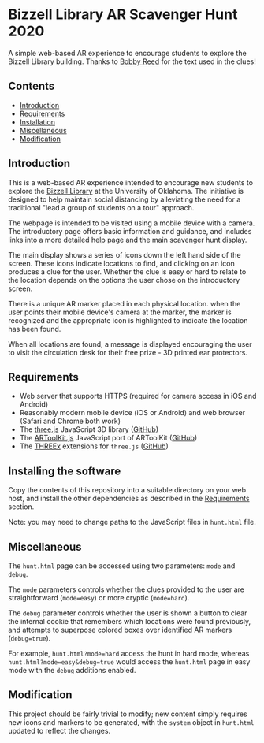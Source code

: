 # Bizzell Library AR Scavenger Hunt 2020

A simple web-based AR experience to encourage students to explore the Bizzell Library building. Thanks to [Bobby Reed](https://www.linkedin.com/in/bobbylreed) for the text used in the clues!

## Contents

* [Introduction](#Introduction)
* [Requirements](#Requirements)
* [Installation](#Installation)
* [Miscellaneous](#Miscellaneous)
* [Modification](#Modification)

## <a name="Introduction"></a> Introduction

This is a web-based AR experience intended to encourage new students to explore the [Bizzell Library](https://libraries.ou.edu/content/bizzell-memorial-library) at the University of Oklahoma. The initiative is designed to help maintain social distancing by alleviating the need for a traditional "lead a group of students on a tour" approach.

The webpage is intended to be visited using a mobile device with a camera. The introductory page offers basic information and guidance, and includes links into a more detailed help page and the main scavenger hunt display.

The main display shows a series of icons down the left hand side of the screen. These icons indicate locations to find, and clicking on an icon produces a clue for the user. Whether the clue is easy or hard to relate to the location depends on the options the user chose on the introductory screen.

There is a unique AR marker placed in each physical location. when the user points their mobile device's camera at the marker, the marker is recognized and the appropriate icon is highlighted to indicate the location has been found.

When all locations are found, a message is displayed encouraging the user to visit the circulation desk for their free prize - 3D printed ear protectors.

## <a name="Requirements"></a> Requirements

* Web server that supports HTTPS (required for camera access in iOS and Android)
* Reasonably modern mobile device (iOS or Android) and web browser (Safari and Chrome both work)
* The [three.js](https://threejs.org/) JavaScript 3D library ([GitHub](https://github.com/mrdoob/three.js/))
* The [ARToolKit.js](http://www.artoolkitx.org/jsartoolkit5/) JavaScript port of ARToolKit ([GitHub](https://github.com/artoolkitx/jsartoolkit5))
* The [THREEx](http://www.threejsgames.com/extensions/) extensions for `three.js` ([GitHub](https://github.com/jeromeetienne/threex))

## <a name="Installation"></a> Installing the software

Copy the contents of this repository into a suitable directory on your web host, and install the other dependencies as described in the [Requirements](#Requirements) section.

Note: you may need to change paths to the JavaScript files in `hunt.html` file.

## <a name="Miscellaneous"></a> Miscellaneous

The `hunt.html` page can be accessed using two parameters: `mode` and `debug`.

The `mode` parameters controls whether the clues provided to the user are straightforward (`mode=easy`) or more cryptic (`mode=hard`).

The `debug` parameter controls whether the user is shown a button to clear the internal cookie that remembers which locations were found previously, and attempts to superpose colored boxes over identified AR markers (`debug=true`).

For example, `hunt.html?mode=hard` access the hunt in hard mode, whereas `hunt.html?mode=easy&debug=true` would access the `hunt.html` page in easy mode with the `debug` additions enabled.

## <a name="Modification"></a> Modification

This project should be fairly trivial to modify; new content simply requires new icons and markers to be generated, with the `system` object in `hunt.html` updated to reflect the changes.
